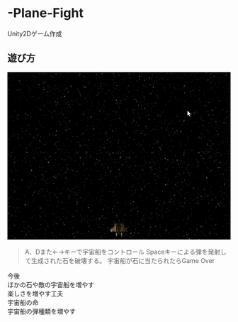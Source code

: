 # -Plane-Fight
Unity2Dゲーム作成
## 遊び方  
![image](https://github.com/tommarolo123/-Plane-Fight/blob/master/Captain%20Blaster/plane.gif)
>A、Dまた←→キーで宇宙船をコントロール
Spaceキーによる弾を発射して生成された石を破壊する。
宇宙船が石に当たられたらGame Over

今後  
ほかの石や敵の宇宙船を増やす  
楽しさを増やす工夫  
宇宙船の命  
宇宙船の弾種類を増やす  
